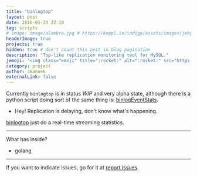 ```yaml
---
title: "binlogtop"
layout: post
date: 2016-01-23 22:10
tag: scripts
# image: image/alambre.jpg # https://koppl.in/indigo/assets/images/jekyll-logo-light-solid.png
headerImage: true
projects: true
hidden: true # don't count this post in blog pagination
description: "Top-like replication monitoring tool for MySQL."
jemoji: '<img class="emoji" title=":rocket:" alt=":rocket:" src="https://assets.github.com/images/icons/emoji/unicode/1f35c.png" height="20" width="20" align="absmiddle">'
category: project
author: 3manuek
externalLink: false
---
```


Currently `binlogtop` is in status *WIP* and very alpha state, although there is a python
script doing sort of the same thing is: [binlogEventStats](https://github.com/3manuek/binlogEventStats). 



- Hey! Replication is delaying, don't know what's happening.

[binlogtop](https://github.com/3manuek/binlogTop) just do a real-time streaming statistics.


---

What has inside?

- golang

---

If you want to indicate issues, go for it at [report issues](https://github.com/3manuek/binlogTop/issues).
